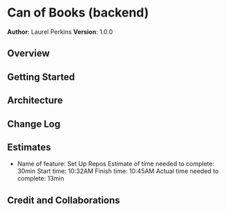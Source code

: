 # Can of Books (backend)

**Author**: Laurel Perkins
**Version**: 1.0.0

## Overview
<!-- Provide a high level overview of what this application is and why you are building it, beyond the fact that it's an assignment for this class. (i.e. What's your problem domain?) -->

## Getting Started
<!-- What are the steps that a user must take in order to build this app on their own machine and get it running? -->

## Architecture
<!-- Provide a detailed description of the application design. What technologies (languages, libraries, etc) you're using, and any other relevant design information. -->

## Change Log
<!-- Use this area to document the iterative changes made to your application as each feature is successfully implemented. Use time stamps. Here's an example:

01-01-2001 4:59pm - Application now has a fully-functional express server, with a GET route for the location resource. -->

## Estimates

* Name of feature: Set Up Repos
Estimate of time needed to complete: 30min
Start time: 10:32AM
Finish time: 10:45AM
Actual time needed to complete: 13min

## Credit and Collaborations
<!-- Give credit (and a link) to other people or resources that helped you build this application. -->
